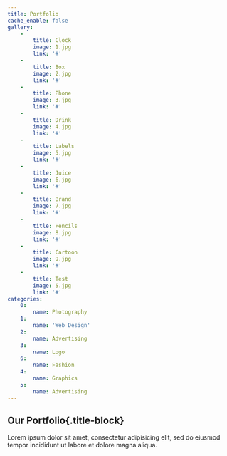 ```yaml
---
title: Portfolio
cache_enable: false
gallery:
    -
        title: Clock
        image: 1.jpg
        link: '#'
    -
        title: Box
        image: 2.jpg
        link: '#'
    -
        title: Phone
        image: 3.jpg
        link: '#'
    -
        title: Drink
        image: 4.jpg
        link: '#'
    -
        title: Labels
        image: 5.jpg
        link: '#'
    -
        title: Juice
        image: 6.jpg
        link: '#'
    -
        title: Brand
        image: 7.jpg
        link: '#'
    -
        title: Pencils
        image: 8.jpg
        link: '#'
    -
        title: Cartoon
        image: 9.jpg
        link: '#'
    -
        title: Test
        image: 5.jpg
        link: '#'
categories:
    0:
        name: Photography
    1:
        name: 'Web Design'
    2:
        name: Advertising
    3:
        name: Logo
    6:
        name: Fashion
    4:
        name: Graphics
    5:
        name: Advertising
---
```


## Our Portfolio{.title-block}
Lorem ipsum dolor sit amet, consectetur adipisicing elit, sed do eiusmod tempor incididunt ut labore et dolore magna aliqua.